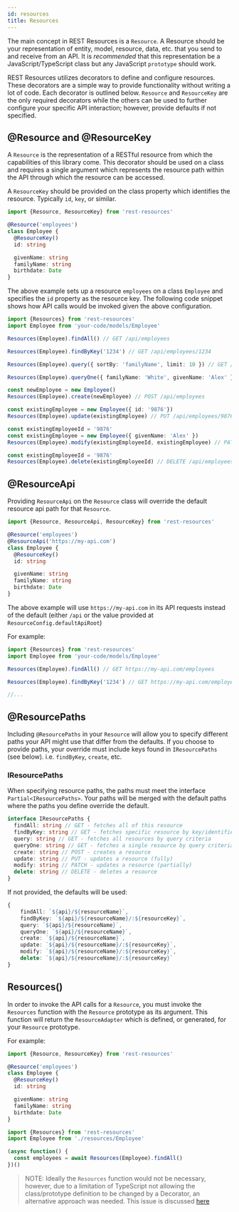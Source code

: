 ```yaml
---
id: resources
title: Resources
---
```


The main concept in REST Resources is a `Resource`. A Resource should be your representation of entity, model, resource, data, etc. that you send to and receive from an API. It is _recommended_ that this representation be a JavaScript/TypeScript class but any JavaScript `prototype` should work.

REST Resources utilizes decorators to define and configure resources. These decorators are a simple way to provide functionality without writing a lot of code. Each decorator is outlined below. `Resource` and `ResourceKey` are the only required decorators while the others can be used to further configure your specific API interaction; however, provide defaults if not specified.

## @Resource and @ResourceKey
A `Resource` is the representation of a RESTful resource from which the capabilities of this library come. This decorator should be used on a class and requires a single argument which represents the resource path within the API through which the resource can be accessed.

A `ResourceKey` should be provided on the class property which identifies the resource. Typically `id`, `key`, or similar.

```typescript
import {Resource, ResourceKey} from 'rest-resources'

@Resource('employees')
class Employee {
  @ResourceKey()
  id: string

  givenName: string
  familyName: string
  birthdate: Date
}
```

The above example sets up a resource `employees` on a class `Employee` and specifies the `id` property as the resource key. The following code snippet shows how API calls would be invoked given the above configuration.

```typescript
import {Resources} from 'rest-resources'
import Employee from 'your-code/models/Employee'

Resources(Employee).findAll() // GET /api/employees

Resources(Employee).findByKey('1234') // GET /api/employees/1234

Resources(Employee).query({ sortBy: 'familyName', limit: 10 }) // GET /api/employees?sortBy=familyName&limit=10

Resources(Employee).queryOne({ familyName: 'White', givenName: 'Alex' }) // GET /api/employees?familyName=White&givenName=Alex

const newEmployee = new Employee()
Resources(Employee).create(newEmployee) // POST /api/employees

const existingEmployee = new Employee({ id: '9876'})
Resources(Employee).update(existingEmployee) // PUT /api/employees/9876

const existingEmployeeId = '9876'
const existingEmployee = new Employee({ givenName: 'Alex' })
Resources(Employee).modify(existingEmployeeId, existingEmployee) // PATCH /api/employees/9876

const existingEmployeeId = '9876'
Resources(Employee).delete(existingEmployeeId) // DELETE /api/employees/9876
```

## @ResourceApi
Providing `ResourceApi` on the `Resource` class will override the default resource api path for that `Resource`.

```typescript
import {Resource, ResourceApi, ResourceKey} from 'rest-resources'

@Resource('employees')
@ResourceApi('https://my-api.com')
class Employee {
  @ResourceKey()
  id: string

  givenName: string
  familyName: string
  birthdate: Date
}
```

The above example will use `https://my-api.com` in its API requests instead of the default (either `/api` or the value provided at `ResourceConfig.defaultApiRoot`)

For example:
```typescript
import {Resources} from 'rest-resources'
import Employee from 'your-code/models/Employee'

Resources(Employee).findAll() // GET https://my-api.com/employees

Resources(Employee).findByKey('1234') // GET https://my-api.com/employees/1234

//...
```

## @ResourcePaths
Including `@ResourcePaths` in your `Resource` will allow you to specify different paths your API might use that differ from the defaults. If you choose to provide paths, your override must include keys found in `IResourcePaths` (see below). i.e. `findByKey`, `create`, etc.

### IResourcePaths
When specifying resource paths, the paths must meet the interface `Partial<IResourcePaths>`. Your paths will be merged with the default paths where the paths you define override the default.

```typescript
interface IResourcePaths {
  findAll: string // GET - fetches all of this resource
  findByKey: string // GET - fetches specific resource by key/identifier
  query: string // GET - fetches all resources by query criteria
  queryOne: string // GET - fetches a single resource by query criteria
  create: string // POST - creates a resource
  update: string // PUT - updates a resource (fully)
  modify: string // PATCH - updates a resource (partially)
  delete: string // DELETE - deletes a resource
}
```

If not provided, the defaults will be used:
```typescript
{
    findAll: `${api}/${resourceName}`,
    findByKey: `${api}/${resourceName}/:${resourceKey}`,
    query: `${api}/${resourceName}`,
    queryOne: `${api}/${resourceName}`,
    create: `${api}/${resourceName}`,
    update: `${api}/${resourceName}/:${resourceKey}`,
    modify: `${api}/${resourceName}/:${resourceKey}`,
    delete: `${api}/${resourceName}/:${resourceKey}`
}
```

## Resources()
In order to invoke the API calls for a `Resource`, you must invoke the `Resources` function with the `Resource` prototype as its argument. This function will return the `ResourceAdapter` which is defined, or generated, for your `Resource` prototype.

For example:
```typescript
import {Resource, ResourceKey} from 'rest-resources'

@Resource('employees')
class Employee {
  @ResourceKey()
  id: string

  givenName: string
  familyName: string
  birthdate: Date
}
```

```typescript
import {Resources} from 'rest-resources'
import Employee from './resources/Employee'

(async function() {
  const employees = await Resources(Employee).findAll()
})()
```

> NOTE: Ideally the `Resources` function would not be necessary, however, due to a limitation of TypeScript not allowing the class/prototype definition to be changed by a Decorator, an alternative approach was needed. This issue is discussed [here](https://github.com/Microsoft/TypeScript/issues/4881)

